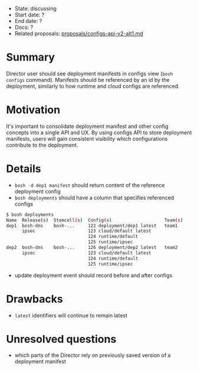 - State: discussing
- Start date: ?
- End date: ?
- Docs: ?
- Related proposals: [proposals/configs-api-v2-alt1.md](proposals/configs-api-v2-alt1.md)

# Summary

Director user should see deployment manifests in configs view (`bosh configs` command). Manifests should be referenced by an id by the deployment, similarly to how runtime and cloud configs are referenced.

# Motivation

It's important to consolidate deployment manifest and other config concepts into a single API and UX. By using configs API to store deployment manifests, users will gain consistent visibility which configurations contribute to the deployment.

# Details

- `bosh -d dep1 manifest` should return content of the reference deployment config
- `bosh deployments` should have a column that specifies referenced configs

```bash
$ bosh deployments
Name  Release(s)  Stemcell(s)  Config(s)                    Team(s)
dep1  bosh-dns    bosh-...     122 deployment/dep1 latest   team1
      ipsec                    123 cloud/default latest
                               124 runtime/default
                               125 runtime/ipsec
dep2  bosh-dns    bosh-...     126 deployment/dep2 latest   team2
      ipsec                    123 cloud/default latest
                               124 runtime/default
                               125 runtime/ipsec
```

- update deployment event should record before and after configs

# Drawbacks

- `latest` identifiers will continue to remain latest

# Unresolved questions

- which parts of the Director rely on previously saved version of a deployment manifest
